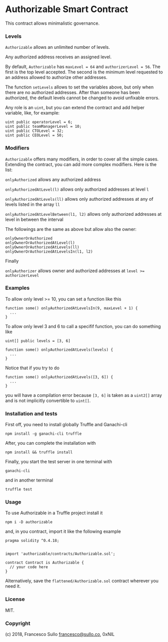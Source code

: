 # Authorizable Smart Contract

This contract allows minimalistic governance.

### Levels

`Authorizable` allows an unlimited number of levels.

Any authorized address receives an assigned level.

By default, `Authorizable` has `maxLevel = 64` and `authorizerLevel = 56`. The first is the top level accepted. The second is the minimum level requested to an address allowed to authorize other addresses.

The function `setLevels` allows to set the variables above, but only when there are no authorized addresses. After than someone has been authorized, the default levels cannot be changed to avoid unfixable errors.

Any role is an `uint`, but you can extend the contract and add helper variable, like, for example:

```
uint public operatorLevel = 6;
uint public teamManagerLevel = 10;
uint public CTOLevel = 32;
uint public CEOLevel = 50;
```

### Modifiers

`Authorizable` offers many modifiers, in order to cover all the simple cases. Extending the contract, you can add more complex modifiers. Here is the list:

`onlyAuthorized` allows any authorized address

`onlyAuthorizedAtLevel(l)` allows only authorized addresses at level `l`

`onlyAuthorizedAtLevels(ll)` allows only authorized addresses at any of levels listed in the array `ll`

`onlyAuthorizedAtLevelBetween(l1, l2)` allows only authorized addresses at level in between the interval

The followings are the same as above but allow also the owner:

```
onlyOwnerOrAuthorized
onlyOwnerOrAuthorizedAtLevel(l)
onlyOwnerOrAuthorizedAtLevels(ll)
onlyOwnerOrAuthorizedAtLevelsIn(l1, l2)
```
Finally

`onlyAuthorizer` allows owner and authorized addresses at `level >= authorizerLevel`


### Examples

To allow only level >= 10, you can set a function like this

```
function some() onlyAuthorizedAtLevelsIn(9, maxLevel + 1) {
  ...
}
```


To allow only level 3 and 6 to call a specifif function, you can do something like

```
uint[] public levels = [3, 6]

function some() onlyAuthorizedAtLevels(levels) {
  ...
}
```
Notice that if you try to do
```
function some() onlyAuthorizedAtLevels([3, 6]) {
  ...
}
```
you will have a compilation error because `[3, 6]` is taken as a `uint2[]` array and is not implicitly convertible to `uint[]`.

### Installation and tests

First off, you need to install globally Truffle and Ganachi-cli

`npm install -g ganachi-cli truffle`

After, you can complete the installation with

`npm install && truffle install`

Finally, you start the test server in one terminal with

`ganachi-cli`

and in another terminal

`truffle test`

### Usage

To use Authorizable in a Truffle project install it 
```
npm i -D authorizable
```

and, in you contract, import it like the following example
```
pragma solidity ^0.4.18;


import 'authorizable/contracts/Authorizable.sol';

contract Contract is Authorizable {
  // your code here
}
```

Alternatively, save the `flattened/Authorizable.sol` contract wherever you need it.

### License

MIT.

### Copyright

(c) 2018, Francesco Sullo <francesco@sullo.co>, 0xNIL


